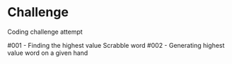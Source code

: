 # Challenge
Coding challenge attempt

#001 - Finding the highest value Scrabble word
#002 - Generating highest value word on a given hand
